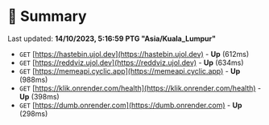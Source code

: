 # 📖 Summary
Last updated: **14/10/2023, 5:16:59 PTG "Asia/Kuala_Lumpur"**

- `GET` [https://hastebin.ujol.dev](https://hastebin.ujol.dev) - **Up** (612ms)
- `GET` [https://reddviz.ujol.dev](https://reddviz.ujol.dev) - **Up** (634ms)
- `GET` [https://memeapi.cyclic.app](https://memeapi.cyclic.app) - **Up** (988ms)
- `GET` [https://klik.onrender.com/health](https://klik.onrender.com/health) - **Up** (398ms)
- `GET` [https://dumb.onrender.com](https://dumb.onrender.com) - **Up** (298ms)
